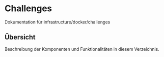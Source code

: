 # Challenges

Dokumentation für infrastructure/docker/challenges

## Übersicht

Beschreibung der Komponenten und Funktionalitäten in diesem Verzeichnis.
